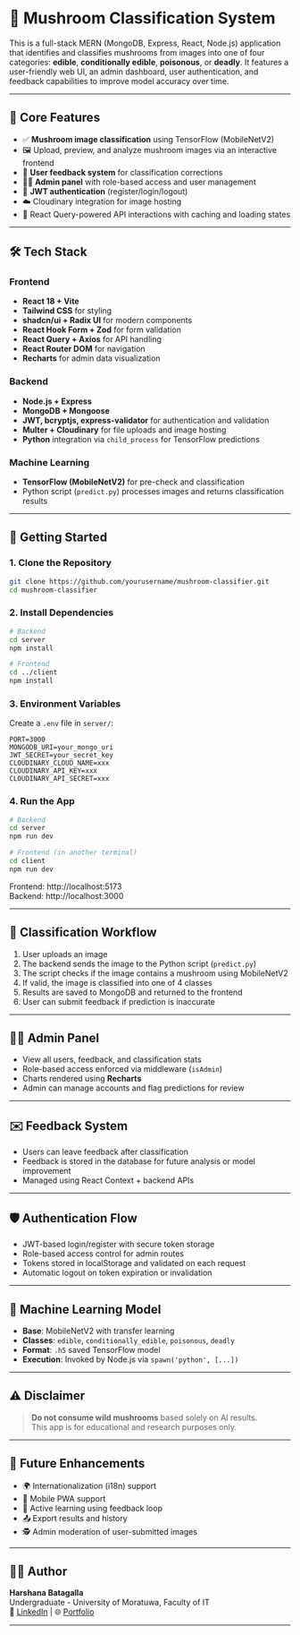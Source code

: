 # 🍄 Mushroom Classification System

This is a full-stack MERN (MongoDB, Express, React, Node.js) application that identifies and classifies mushrooms from images into one of four categories: **edible**, **conditionally edible**, **poisonous**, or **deadly**. It features a user-friendly web UI, an admin dashboard, user authentication, and feedback capabilities to improve model accuracy over time.

---

## 🧠 Core Features

- ✅ **Mushroom image classification** using TensorFlow (MobileNetV2)
- 🖼️ Upload, preview, and analyze mushroom images via an interactive frontend
- 💬 **User feedback system** for classification corrections
- 🧑‍💼 **Admin panel** with role-based access and user management
- 🔐 **JWT authentication** (register/login/logout)
- ☁️ Cloudinary integration for image hosting
- 🔁 React Query-powered API interactions with caching and loading states

---

## 🛠️ Tech Stack

### Frontend

- **React 18 + Vite**
- **Tailwind CSS** for styling
- **shadcn/ui + Radix UI** for modern components
- **React Hook Form + Zod** for form validation
- **React Query + Axios** for API handling
- **React Router DOM** for navigation
- **Recharts** for admin data visualization

### Backend

- **Node.js + Express**
- **MongoDB + Mongoose**
- **JWT, bcryptjs, express-validator** for authentication and validation
- **Multer + Cloudinary** for file uploads and image hosting
- **Python** integration via `child_process` for TensorFlow predictions

### Machine Learning

- **TensorFlow (MobileNetV2)** for pre-check and classification
- Python script (`predict.py`) processes images and returns classification results

---

## 🚀 Getting Started

### 1. Clone the Repository

```bash
git clone https://github.com/yourusername/mushroom-classifier.git
cd mushroom-classifier
```

### 2. Install Dependencies

```bash
# Backend
cd server
npm install

# Frontend
cd ../client
npm install
```

### 3. Environment Variables

Create a `.env` file in `server/`:

```env
PORT=3000
MONGODB_URI=your_mongo_uri
JWT_SECRET=your_secret_key
CLOUDINARY_CLOUD_NAME=xxx
CLOUDINARY_API_KEY=xxx
CLOUDINARY_API_SECRET=xxx
```

### 4. Run the App

```bash
# Backend
cd server
npm run dev

# Frontend (in another terminal)
cd client
npm run dev
```

Frontend: http://localhost:5173  
Backend: http://localhost:3000

---

## 🔄 Classification Workflow

1. User uploads an image
2. The backend sends the image to the Python script (`predict.py`)
3. The script checks if the image contains a mushroom using MobileNetV2
4. If valid, the image is classified into one of 4 classes
5. Results are saved to MongoDB and returned to the frontend
6. User can submit feedback if prediction is inaccurate

---

## 🧑‍💼 Admin Panel

- View all users, feedback, and classification stats
- Role-based access enforced via middleware (`isAdmin`)
- Charts rendered using **Recharts**
- Admin can manage accounts and flag predictions for review

---

## ✉️ Feedback System

- Users can leave feedback after classification
- Feedback is stored in the database for future analysis or model improvement
- Managed using React Context + backend APIs

---

## 🛡️ Authentication Flow

- JWT-based login/register with secure token storage
- Role-based access control for admin routes
- Tokens stored in localStorage and validated on each request
- Automatic logout on token expiration or invalidation

---

## 🤖 Machine Learning Model

- **Base**: MobileNetV2 with transfer learning
- **Classes**: `edible`, `conditionally_edible`, `poisonous`, `deadly`
- **Format**: `.h5` saved TensorFlow model
- **Execution**: Invoked by Node.js via `spawn('python', [...])`

---

## ⚠️ Disclaimer

> **Do not consume wild mushrooms** based solely on AI results.  
> This app is for educational and research purposes only.

---

## 📌 Future Enhancements

- 🌍 Internationalization (i18n) support
- 📱 Mobile PWA support
- 🧠 Active learning using feedback loop
- 📤 Export results and history
- 🕵️ Admin moderation of user-submitted images

---

## 🙋‍♂️ Author

**Harshana Batagalla**  
Undergraduate - University of Moratuwa, Faculty of IT  
🔗 [LinkedIn](https://www.linkedin.com/in/harshana-batagalla/) | 🌐 [Portfolio](https://harshanabatagalla.github.io/)

---
